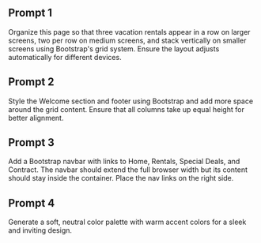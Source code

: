 ## Prompt 1
Organize this page so that three vacation rentals appear in a row on larger screens, two per row on medium screens, and stack vertically on smaller screens using Bootstrap's grid system. Ensure the layout adjusts automatically for different devices.

## Prompt 2
Style the Welcome section and footer using Bootstrap and add more space around the grid content. Ensure that all columns take up equal height for better alignment.

## Prompt 3
Add a Bootstrap navbar with links to Home, Rentals, Special Deals, and Contract. The navbar should extend the full browser width but its content should stay inside the container. Place the nav links on the right side.

## Prompt 4
Generate a soft, neutral color palette with warm accent colors for a sleek and inviting design.